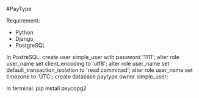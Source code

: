 #PayType

Requirement:
- Python
- Django
- PostgreSQL

In PostreSQL:
	create user simple_user with password '1111';
    alter role user_name set client_encoding to 'utf8';
    alter role user_name set default_transaction_isolation to 'read committed';
    alter role user_name set timezone to 'UTC';
    create database paytype owner simple_user;

In terminal:
    pip install psycopg2    
